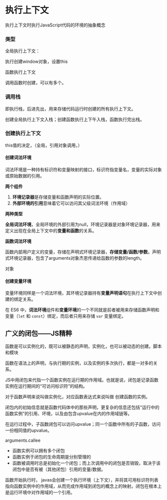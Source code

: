 # 执行上下文

执行上下文时执行JavaScript代码的环境的抽象概念

### 类型

全局执行上下文：

执行创建window对象，设置this

函数执行上下文

调用函数时创建，可以有多个。

### 调用栈

即执行栈，后进先出，用来存储代码运行时创建的所有执行上下文。

创建全局执行上下文入栈；创建函数执行上下午入栈，函数执行完出栈。

### 创建执行上下文

this值的决定，（全局，引用对象调用，）

#### 创建词法环境

词法环境是一种持有标识符和变量映射的接口，标识符指变量名，变量的实际对象或原始数据的引用。

**两个组件**

1. **环境记录器**是存储变量和函数声明的实际位置。
2. **外部环境的引用**意味着它可以访问其父级词法环境（作用域）

**两种类型**

**全局词法环境**，全局环境的外部引用为null，环境记录器是对象环境记录器，用来定义出现在全局上下文中的**变量和函数**的关系。

**函数词法环境**

函数内部用户定义的变量，存储在声明式环境记录器，**存储变量/函数/参数**。声明式环境记录器，包含了arguments对象杰恩传递给函数的参数的length。

对象

#### 创建变量环境

变量环境同样是一个词法环境，其环境记录器持有**变量声明语句**在执行上下文中创建的绑定关系。

在 ES6 中，**词法环境**组件和**变量环境**的一个不同就是前者被用来存储函数声明和变量（`let` 和 `const`）绑定，而后者只用来存储 `var` 变量绑定。

## 广义的闭包——JS精粹

函数是可以实例化的，既可以被静态的声明，实例化，也可以被动态的创建。脚本和模块

函数在语法上的声明，与执行期的实例，以及实例的多次执行，都是一对多的关系。

JS中用闭包来代指一个函数实例在运行期的作用域。也就是说，闭包是记录函数实例在运行期间的“可访问标识符”的结构。

对于函数声明来说叫做实例化，对应函数表达式来说叫做 创建函数的实例。

闭包内的初始信息就是函数代码体中的那些声明，更复杂的信息还包括“运行中的函数实例”的引用、坏境，以及由包含upvalue在内的作用域链等。

在运行过程中，子函数闭包可以访问upvalue；同一个函数中所有的子函数，访问一份相同值的upvalue。

arguments.callee

- 函数实例可以拥有多个闭包
- 函数实例于闭包的生命周期是分别管理的
- 函数被调用时总是初始化一个闭包；而上次调用中的闭包是否销毁，取决于该闭包中是否有被（其他闭包）引用的变量/数据。

函数开始执行时， javas会创建一个执行环境（上下文），并将其可用标识符列表指向函数实例中的作用域，从而完成作用域到闭包的概念上的映射。闭包在根本上是运行环境中对作用域的一个引用。 